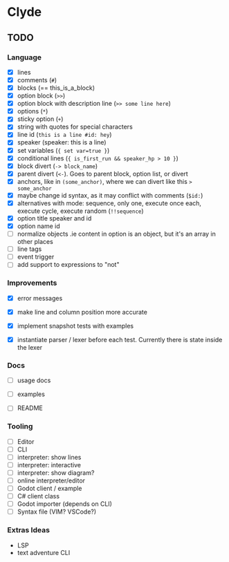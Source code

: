 # Clyde


## TODO

### Language
- [x] lines
- [x] comments (`#`)
- [x] blocks (== this_is_a_block)
- [x] option block (`>>`)
- [x] option block with description line (`>> some line here`)
- [x] options (`*`)
- [x] sticky option (`+`)
- [x] string with quotes for special characters
- [x] line id (`this is a line #id: hey`)
- [x] speaker (speaker: this is a line)
- [x] set variables (`{ set var=true }`)
- [x] conditional lines (`{ is_first_run && speaker_hp > 10 }`)
- [x] block divert (`-> block_name`)
- [x] parent divert (`<-`). Goes to parent block, option list, or divert
- [x] anchors, like in `(some_anchor)`, where we can divert like this `> some_anchor`
- [x] maybe change id syntax, as it may conflict with comments (`$id:`)
- [x] alternatives with mode: sequence, only one, execute once each, execute cycle, execute random (`!!sequence`)
- [x] option title speaker and id
- [x] option name id
- [ ] normalize objects .ie content in option is an object, but it's an array in other places
- [ ] line tags
- [ ] event trigger
- [ ] add support to expressions to "not"

### Improvements

- [x] error messages
- [x] make line and column position more accurate
- [x] implement snapshot tests with examples
- [x] instantiate parser / lexer before each test. Currently there is state inside the lexer


### Docs
- [ ] usage docs
- [ ] examples
- [ ] README


### Tooling

- [ ] Editor
- [ ] CLI
- [ ] interpreter: show lines
- [ ] interpreter: interactive
- [ ] interpreter: show diagram?
- [ ] online interpreter/editor
- [ ] Godot client / example
- [ ] C# client class
- [ ] Godot importer (depends on CLI)
- [ ] Syntax file (VIM? VSCode?)

### Extras Ideas
- LSP
- text adventure CLI
